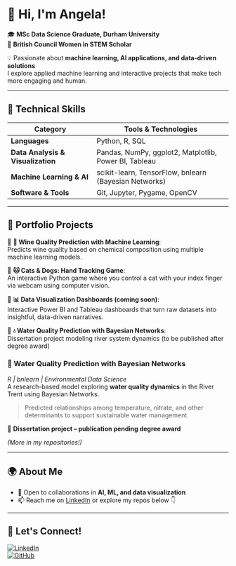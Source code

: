 # 👋 Hi, I'm Angela!  

🎓 **MSc Data Science Graduate, Durham University**  
🏅 **British Council Women in STEM Scholar**  

💡 Passionate about **machine learning, AI applications, and data-driven solutions**  
I explore applied machine learning and interactive projects that make tech more engaging and human.

---

## 🧠 Technical Skills  

| **Category** | **Tools & Technologies** |
|---------------|--------------------------|
| **Languages** | Python, R, SQL |
| **Data Analysis & Visualization** | Pandas, NumPy, ggplot2, Matplotlib, Power BI, Tableau |
| **Machine Learning & AI** | scikit-learn, TensorFlow, bnlearn (Bayesian Networks) |
| **Software & Tools** | Git, Jupyter, Pygame, OpenCV |

---

## 📂 Portfolio Projects  

🔹 **🍷 Wine Quality Prediction with Machine Learning**:  
Predicts wine quality based on chemical composition using multiple machine learning models. 

🔹 **🐱 Cats & Dogs: Hand Tracking Game**:  
An interactive Python game where you control a cat with your index finger via webcam using computer vision.  

🔹 **📊 Data Visualization Dashboards (coming soon)**:  
Interactive Power BI and Tableau dashboards that turn raw datasets into insightful, data-driven narratives.  

🔹 **💧 Water Quality Prediction with Bayesian Networks**:  
Dissertation project modeling river system dynamics (to be published after degree award)  

### 🧩 Water Quality Prediction with Bayesian Networks  
*R | bnlearn | Environmental Data Science*  
A research-based model exploring **water quality dynamics** in the River Trent using Bayesian Networks.  
> Predicted relationships among temperature, nitrate, and other determinants to support sustainable water management.  

📄 **Dissertation project – publication pending degree award**


*(More in my repositories!)*  

---

## 🌍 About Me  
- 🤝 Open to collaborations in **AI, ML, and data visualization**  
- 📫 Reach me on [LinkedIn](https://www.linkedin.com/in/angela-hg) or explore my repos below 👇  

---

## 📢 Let's Connect!  
[![LinkedIn](https://img.shields.io/badge/-LinkedIn-blue?style=flat&logo=Linkedin&logoColor=white)](https://www.linkedin.com/in/angela-hg)  
[![GitHub](https://img.shields.io/badge/-GitHub-black?style=flat&logo=github)](https://github.com/angela-hg)  

